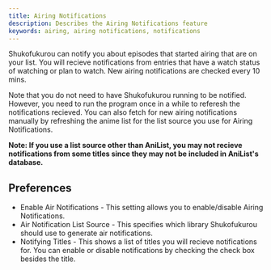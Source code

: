 ```yaml
---
title: Airing Notifications
description: Describes the Airing Notifications feature
keywords: airing, airing notifications, notifications
---
```

Shukofukurou can notify you about episodes that started airing that are on your list. You will recieve notifications from entries that have a watch status of watching or plan to watch. New airing notifications are checked every 10 mins. 

Note that you do not need to have Shukofukurou running to be notified. However, you need to run the program once in a while to referesh the notifications recieved. You can also fetch for new airing notifications manually by refreshing the anime list for the list source you use for Airing Notifications.

**Note: If you use a list source other than AniList, you may not recieve notifications from some titles since they may not be included in AniList's database.**

## Preferences
* Enable Air Notifications - This setting allows you to enable/disable Airing Notifications.
* Air Notification List Source - This specifies which library Shukofukurou should use to generate air notifications.
* Notifying Titles - This shows a list of titles you will recieve notifications for. You can enable or disable notifications by checking the check box besides the title.
